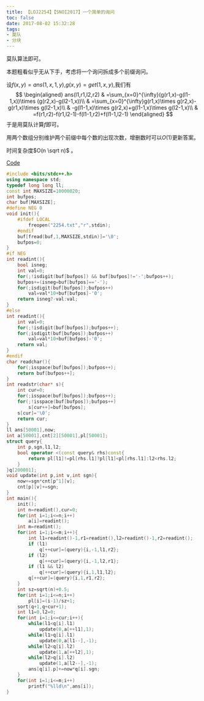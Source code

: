 ```yaml
---
title: 【LOJ2254】【SNOI2017】一个简单的询问
toc: false
date: 2017-08-02 15:32:28
tags: 
- 莫队
- 分块
---
```


莫队算法即可。

<!-- more -->

本题粗看似乎无从下手，考虑将一个询问拆成多个前缀询问。

设$f(x,y)=ans(1,x,1,y)$,$g(x,y)=get(1,x,y)$,我们有
$$
\begin{aligned}
ans(l1,r1,l2,r2)
& =\sum_{x=0}^{\infty}(g(r1,x)-g(l1-1,x))\times (g(r2,x)-g(l2-1,x))\\
& =\sum_{x=0}^{\infty}g(r1,x)\times g(r2,x)-g(r1,x)\times g(l2-1,x)\\
& -g(l1-1,x)\times g(r2,x)+g(l1-1,x)\times g(l2-1,x)\\
& =f(r1,r2)-f(r1,l2-1)-f(l1-1,r2)+f(l1-1,l2-1)
\end{aligned}
$$
于是用莫队计算$f$即可。

用两个数组分别维护两个前缀中每个数的出现次数，增删数时可以$O(1)$更新答案。

时间复杂度$O(n \sqrt n)$ 。

[Code](https://github.com/q234rty/OJ-Codes/blob/master/LibreOJ/2254.cpp)

```cpp
#include <bits/stdc++.h>
using namespace std;
typedef long long ll;
const int MAXSIZE=10000020;
int bufpos;
char buf[MAXSIZE];
#define NEG 0
void init(){
	#ifdef LOCAL
		freopen("2254.txt","r",stdin);
	#endif
	buf[fread(buf,1,MAXSIZE,stdin)]='\0';
	bufpos=0;
}
#if NEG
int readint(){
	bool isneg;
	int val=0;
	for(;!isdigit(buf[bufpos]) && buf[bufpos]!='-';bufpos++);
	bufpos+=(isneg=buf[bufpos]=='-');
	for(;isdigit(buf[bufpos]);bufpos++)
		val=val*10+buf[bufpos]-'0';
	return isneg?-val:val;
}
#else
int readint(){
	int val=0;
	for(;!isdigit(buf[bufpos]);bufpos++);
	for(;isdigit(buf[bufpos]);bufpos++)
		val=val*10+buf[bufpos]-'0';
	return val;
}
#endif
char readchar(){
	for(;isspace(buf[bufpos]);bufpos++);
	return buf[bufpos++];
}
int readstr(char* s){
	int cur=0;
	for(;isspace(buf[bufpos]);bufpos++);
	for(;!isspace(buf[bufpos]);bufpos++)
		s[cur++]=buf[bufpos];
	s[cur]='\0';
	return cur;
}
ll ans[50001],now;
int a[50001],cnt[2][50001],pl[50001];
struct query{
	int p,sgn,l1,l2;
	bool operator <(const query& rhs)const{
		return pl[l1]!=pl[rhs.l1]?pl[l1]<pl[rhs.l1]:l2<rhs.l2;
	}
}q[200001];
void update(int p,int v,int sgn){
	now+=sgn*cnt[p^1][v];
	cnt[p][v]+=sgn;
}
int main(){
	init();
	int n=readint(),cur=0;
	for(int i=1;i<=n;i++)
		a[i]=readint();
	int m=readint();
	for(int i=1;i<=m;i++){
		int l1=readint()-1,r1=readint(),l2=readint()-1,r2=readint();
		if (l1)
			q[++cur]=(query){i,-1,l1,r2};
		if (l2)
			q[++cur]=(query){i,-1,l2,r1};
		if (l1 && l2)
			q[++cur]=(query){i,1,l1,l2};
		q[++cur]=(query){i,1,r1,r2};
	}
	int sz=sqrt(n)+0.5;
	for(int i=1;i<=n;i++)
		pl[i]=(i-1)/sz+1;
	sort(q+1,q+cur+1);
	int l1=0,l2=0;
	for(int i=1;i<=cur;i++){
		while(l1<q[i].l1)
			update(0,a[++l1],1);
		while(l1>q[i].l1)
			update(0,a[l1--],-1);
		while(l2<q[i].l2)
			update(1,a[++l2],1);
		while(l2>q[i].l2)
			update(1,a[l2--],-1);
		ans[q[i].p]+=now*q[i].sgn;
	}
	for(int i=1;i<=m;i++)
		printf("%lld\n",ans[i]);
}
```





